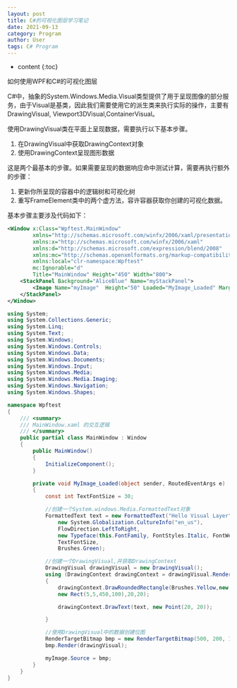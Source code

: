```yaml
---
layout: post
title: C#的可视化图层学习笔记
date: 2021-09-13
category: Program
author: User
tags: C# Program
---
```


* content
{:toc}

如何使用WPF和C#的可视化图层





C#中，抽象的System.Windows.Media.Visual类型提供了用于呈现图像的部分服务，由于Visual是基类，因此我们需要使用它的派生类来执行实际的操作，主要有DrawingVisual, Viewport3DVisual,ContainerVisual。

使用DrawingVisual类在平面上呈现数据，需要执行以下基本步骤。

1. 在DrawingVisual中获取DrawingContext对象
2. 使用DrawingContext呈现图形数据

这是两个最基本的步骤。如果需要呈现的数据响应命中测试计算，需要再执行额外的步骤：

1. 更新你所呈现的容器中的逻辑树和可视化树
2. 重写FrameElement类中的两个虚方法，容许容器获取你创建的可视化数据。

基本步骤主要涉及代码如下：

```xml
<Window x:Class="Wpftest.MainWindow"
        xmlns="http://schemas.microsoft.com/winfx/2006/xaml/presentation"
        xmlns:x="http://schemas.microsoft.com/winfx/2006/xaml"
        xmlns:d="http://schemas.microsoft.com/expression/blend/2008"
        xmlns:mc="http://schemas.openxmlformats.org/markup-compatibility/2006"
        xmlns:local="clr-namespace:Wpftest"
        mc:Ignorable="d"
        Title="MainWindow" Height="450" Width="800">
    <StackPanel Background="AliceBlue" Name="myStackPanel">
        <Image Name="myImage"  Height="50" Loaded="MyImage_Loaded" Margin="100,100,0,0"/>
    </StackPanel>
</Window>
```

```cs
using System;
using System.Collections.Generic;
using System.Linq;
using System.Text;
using System.Windows;
using System.Windows.Controls;
using System.Windows.Data;
using System.Windows.Documents;
using System.Windows.Input;
using System.Windows.Media;
using System.Windows.Media.Imaging;
using System.Windows.Navigation;
using System.Windows.Shapes;

namespace Wpftest
{
    /// <summary>
    /// MainWindow.xaml 的交互逻辑
    /// </summary>
    public partial class MainWindow : Window
    {
        public MainWindow()
        {
            InitializeComponent();
        }

        private void MyImage_Loaded(object sender, RoutedEventArgs e)
        {
            const int TextFontSize = 30;

            //创建一个System.windows.Media.FormattedText对象
            FormattedText text = new FormattedText("Hello Visual Layer",
                new System.Globalization.CultureInfo("en_us"),
                FlowDirection.LeftToRight,
                new Typeface(this.FontFamily, FontStyles.Italic, FontWeights.DemiBold, FontStretches.UltraCondensed),
                TextFontSize,
                Brushes.Green);

            //创建一个DrawingVisual,并获取DrawingContext
            DrawingVisual drawingVisual = new DrawingVisual();
            using (DrawingContext drawingContext = drawingVisual.RenderOpen())
            {
                drawingContext.DrawRoundedRectangle(Brushes.Yellow,new Pen(Brushes.Black,5),
                new Rect(5,5,450,100),20,20);

                drawingContext.DrawText(text, new Point(20, 20));

            }

            //使用DrawingVisual中的数据创建位图
            RenderTargetBitmap bmp = new RenderTargetBitmap(500, 200, 100, 90, PixelFormats.Pbgra32);
            bmp.Render(drawingVisual);

            myImage.Source = bmp;
        }
    }
}
```


